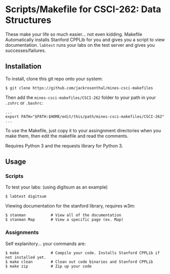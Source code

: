 # Scripts/Makefile for CSCI-262: Data Structures
These make your life so much easier... not even kidding. Makefile Automatically installs Stanford
CPPLib for you and gives you a script to view documentation. `labtest` runs your labs on the test
server and gives you successes/failures.

## Installation
To install, clone this git repo onto your system:

    $ git clone https://github.com/jackrosenthal/mines-csci-makefiles

Then add the `mines-csci-makefiles/CSCI-262` folder to your path in your `.zshrc` or `.bashrc`:

    ...
    export PATH="$PATH:$HOME/edit/this/path/mines-csci-makefiles/CSCI-262"
    ...

To use the Makefile, just copy it to your assingnment directories when you make them, then
edit the makefile and read the comments.

Requires Python 3 and the requests library for Python 3.

## Usage
### Scripts
To test your labs: (using digitsum as an example)

    $ labtest digitsum

Viewing documentation for the stanford library, requires w3m:

    $ stanman           # View all of the documentation
    $ stanman Map       # View a specific page (ex. Map)

### Assignments

Self explanitory... your commands are:

    $ make              # Compile your code. Installs Stanford CPPLib if not installed yet.
    $ make clean        # Clean out code binaries and Stanford CPPLib
    $ make zip          # Zip up your code
